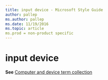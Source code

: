 ```yaml
---
title: input device - Microsoft Style Guide
author: pallep
ms.author: pallep
ms.date: 11/19/2016
ms.topic: article
ms.prod = non-product specific
---
```


# input device

**See** [Computer and device term collection](/style-guide/a-z-word-list-term-collections/term-collections/computer-device-terms)
